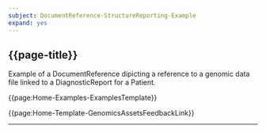 ```yaml
---
subject: DocumentReference-StructureReporting-Example
expand: yes
---
```


## {{page-title}}

Example of a DocumentReference dipicting a reference to a genomic data file linked to a DiagnosticReport for a Patient.

{{page:Home-Examples-ExamplesTemplate}}

<div id="Feedback" class="tabcontent">
{{page:Home-Template-GenomicsAssetsFeedbackLink}}
</div>

---